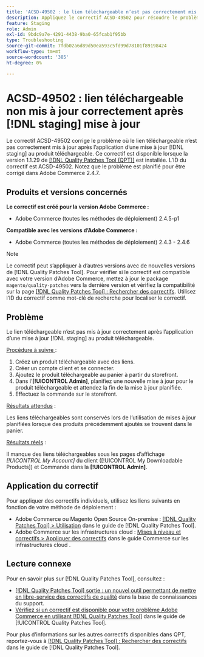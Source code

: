 ```yaml
---
title: 'ACSD-49502 : le lien téléchargeable n’est pas correctement mis à jour après  [!DNL staging]  mise à jour'
description: Appliquez le correctif ACSD-49502 pour résoudre le problème d’Adobe Commerce en raison duquel le lien téléchargeable n’est pas correctement mis à jour après l’application d’une mise  [!DNL staging]  jour au produit téléchargeable.
feature: Staging
role: Admin
exl-id: 9bdc9a7e-4291-4438-9ba0-65fcab1f95bb
type: Troubleshooting
source-git-commit: 7fdb02a6d89d50ea593c5fd99d78101f89198424
workflow-type: tm+mt
source-wordcount: '385'
ht-degree: 0%

---
```


# ACSD-49502 : lien téléchargeable non mis à jour correctement après [!DNL staging] mise à jour

Le correctif ACSD-49502 corrige le problème où le lien téléchargeable n’est pas correctement mis à jour après l’application d’une mise à jour [!DNL staging] au produit téléchargeable. Ce correctif est disponible lorsque la version 1.1.29 de [[!DNL Quality Patches Tool (QPT)]](https://experienceleague.adobe.com/en/docs/commerce-operations/tools/quality-patches-tool/quality-patches-tool-to-self-serve-quality-patches) est installée. L’ID du correctif est ACSD-49502. Notez que le problème est planifié pour être corrigé dans Adobe Commerce 2.4.7.

## Produits et versions concernés

**Le correctif est créé pour la version Adobe Commerce :**

* Adobe Commerce (toutes les méthodes de déploiement) 2.4.5-p1

**Compatible avec les versions d’Adobe Commerce :**

* Adobe Commerce (toutes les méthodes de déploiement) 2.4.3 - 2.4.6

>[!NOTE]
>
>Le correctif peut s’appliquer à d’autres versions avec de nouvelles versions de [!DNL Quality Patches Tool]. Pour vérifier si le correctif est compatible avec votre version d’Adobe Commerce, mettez à jour le package `magento/quality-patches` vers la dernière version et vérifiez la compatibilité sur la page [[!DNL Quality Patches Tool] : Rechercher des correctifs](https://experienceleague.adobe.com/tools/commerce-quality-patches/index.html). Utilisez l’ID du correctif comme mot-clé de recherche pour localiser le correctif.

## Problème

Le lien téléchargeable n’est pas mis à jour correctement après l’application d’une mise à jour [!DNL staging] au produit téléchargeable.

<u>Procédure à suivre </u> :

1. Créez un produit téléchargeable avec des liens.
1. Créer un compte client et se connecter.
1. Ajoutez le produit téléchargeable au panier à partir du storefront.
1. Dans l’**[!UICONTROL Admin]**, planifiez une nouvelle mise à jour pour le produit téléchargeable et attendez la fin de la mise à jour planifiée.
1. Effectuez la commande sur le storefront.

<u>Résultats attendus</u> :

Les liens téléchargeables sont conservés lors de l’utilisation de mises à jour planifiées lorsque des produits précédemment ajoutés se trouvent dans le panier.

<u>Résultats réels</u> :

Il manque des liens téléchargeables sous les pages d’affichage *[!UICONTROL My Account]* du client ([!UICONTROL My Downloadable Products]) et Commande dans la **[!UICONTROL Admin]**.

## Application du correctif

Pour appliquer des correctifs individuels, utilisez les liens suivants en fonction de votre méthode de déploiement :

* Adobe Commerce ou Magento Open Source On-premise : [[!DNL Quality Patches Tool] > Utilisation](/help/tools/quality-patches-tool/usage.md) dans le guide de [!DNL Quality Patches Tool].
* Adobe Commerce sur les infrastructures cloud : [Mises à niveau et correctifs > Appliquer des correctifs](https://experienceleague.adobe.com/docs/commerce-cloud-service/user-guide/develop/upgrade/apply-patches.html) dans le guide Commerce sur les infrastructures cloud .

## Lecture connexe

Pour en savoir plus sur [!DNL Quality Patches Tool], consultez :

* [[!DNL Quality Patches Tool] sortie : un nouvel outil permettant de mettre en libre-service des correctifs de qualité](https://experienceleague.adobe.com/en/docs/commerce-operations/tools/quality-patches-tool/quality-patches-tool-to-self-serve-quality-patches) dans la base de connaissances du support.
* [Vérifiez si un correctif est disponible pour votre problème Adobe Commerce en utilisant [!DNL Quality Patches Tool]](/help/tools/quality-patches-tool/patches-available-in-qpt/check-patch-for-magento-issue-with-magento-quality-patches.md) dans le guide de [!UICONTROL Quality Patches Tool].


Pour plus d’informations sur les autres correctifs disponibles dans QPT, reportez-vous à [[!DNL Quality Patches Tool] : Rechercher des correctifs](https://experienceleague.adobe.com/tools/commerce-quality-patches/index.html) dans le guide de [!DNL Quality Patches Tool].
